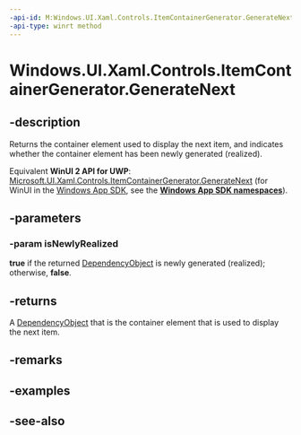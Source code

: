 ```yaml
---
-api-id: M:Windows.UI.Xaml.Controls.ItemContainerGenerator.GenerateNext(System.Boolean@)
-api-type: winrt method
---
```


<!-- Method syntax
public Windows.UI.Xaml.DependencyObject GenerateNext(System.Boolean isNewlyRealized)
-->

# Windows.UI.Xaml.Controls.ItemContainerGenerator.GenerateNext

## -description
Returns the container element used to display the next item, and indicates whether the container element has been newly generated (realized).

Equivalent **WinUI 2 API for UWP**: [Microsoft.UI.Xaml.Controls.ItemContainerGenerator.GenerateNext](/windows/winui/api/microsoft.ui.xaml.controls.itemcontainergenerator.generatenext) (for WinUI in the [Windows App SDK](/windows/apps/windows-app-sdk/), see the **[Windows App SDK namespaces](/windows/windows-app-sdk/api/winrt/)**).

## -parameters
### -param isNewlyRealized
**true** if the returned [DependencyObject](../windows.ui.xaml/dependencyobject.md) is newly generated (realized); otherwise, **false**.

## -returns
A [DependencyObject](../windows.ui.xaml/dependencyobject.md) that is the container element that is used to display the next item.

## -remarks

## -examples

## -see-also
